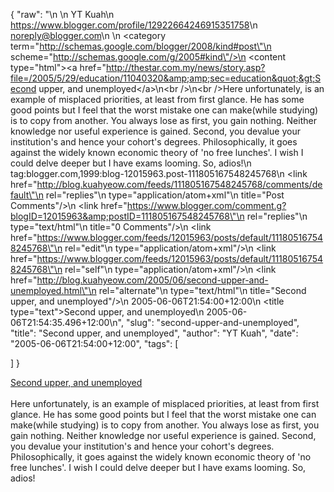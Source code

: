 {
  "raw": "<entry>\n  <author>\n    <name>YT Kuah</name>\n    <uri>https://www.blogger.com/profile/12922664246915351758</uri>\n    <email>noreply@blogger.com</email>\n  </author>\n  <category term=\"http://schemas.google.com/blogger/2008/kind#post\"\n    scheme=\"http://schemas.google.com/g/2005#kind\"/>\n  <content type=\"html\">&lt;a href=&quot;http://thestar.com.my/news/story.asp?file=/2005/5/29/education/11040320&amp;amp;sec=education&quot;&gt;Second upper, and unemployed&lt;/a&gt;\n&lt;br /&gt;\n&lt;br /&gt;Here unfortunately, is an example of misplaced priorities, at least from first glance. He has some good points but I feel that the worst mistake one can make(while studying)  is to copy from another. You always lose as first, you gain nothing. Neither knowledge nor useful experience is gained. Second, you devalue your institution's and hence your cohort's degrees. Philosophically, it goes against the widely known economic theory of 'no free lunches'. I wish I could delve deeper but I have exams looming. So, adios!</content>\n  <id>tag:blogger.com,1999:blog-12015963.post-111805167548245768</id>\n  <link href=\"http://blog.kuahyeow.com/feeds/111805167548245768/comments/default\"\n    rel=\"replies\"\n    type=\"application/atom+xml\"\n    title=\"Post Comments\"/>\n  <link href=\"https://www.blogger.com/comment.g?blogID=12015963&amp;postID=111805167548245768\"\n    rel=\"replies\"\n    type=\"text/html\"\n    title=\"0 Comments\"/>\n  <link href=\"https://www.blogger.com/feeds/12015963/posts/default/111805167548245768\"\n    rel=\"edit\"\n    type=\"application/atom+xml\"/>\n  <link href=\"https://www.blogger.com/feeds/12015963/posts/default/111805167548245768\"\n    rel=\"self\"\n    type=\"application/atom+xml\"/>\n  <link href=\"http://blog.kuahyeow.com/2005/06/second-upper-and-unemployed.html\"\n    rel=\"alternate\"\n    type=\"text/html\"\n    title=\"Second upper, and unemployed\"/>\n  <published>2005-06-06T21:54:00+12:00</published>\n  <title type=\"text\">Second upper, and unemployed</title>\n  <updated>2005-06-06T21:54:35.496+12:00</updated>\n</entry>",
  "slug": "second-upper-and-unemployed",
  "title": "Second upper, and unemployed",
  "author": "YT Kuah",
  "date": "2005-06-06T21:54:00+12:00",
  "tags": [

  ]
}

<a href="http://thestar.com.my/news/story.asp?file=/2005/5/29/education/11040320&amp;sec=education">Second upper, and unemployed</a>
<br />
<br />Here unfortunately, is an example of misplaced priorities, at least from first glance. He has some good points but I feel that the worst mistake one can make(while studying)  is to copy from another. You always lose as first, you gain nothing. Neither knowledge nor useful experience is gained. Second, you devalue your institution's and hence your cohort's degrees. Philosophically, it goes against the widely known economic theory of 'no free lunches'. I wish I could delve deeper but I have exams looming. So, adios!